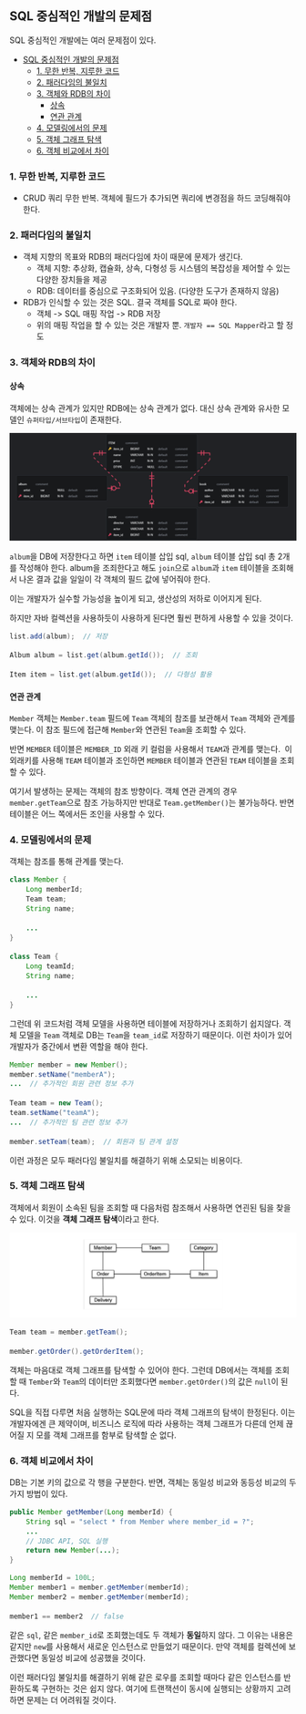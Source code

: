 ## SQL 중심적인 개발의 문제점

SQL 중심적인 개발에는 여러 문제점이 있다.

- [SQL 중심적인 개발의 문제점](#sql-중심적인-개발의-문제점)
	- [1. 무한 반복, 지루한 코드](#1-무한-반복-지루한-코드)
	- [2. 패러다임의 불일치](#2-패러다임의-불일치)
	- [3. 객체와 RDB의 차이](#3-객체와-rdb의-차이)
		- [상속](#상속)
		- [연관 관계](#연관-관계)
	- [4. 모델링에서의 문제](#4-모델링에서의-문제)
	- [5. 객체 그래프 탐색](#5-객체-그래프-탐색)
	- [6. 객체 비교에서 차이](#6-객체-비교에서-차이)

### 1. 무한 반복, 지루한 코드

- CRUD 쿼리 무한 반복. 객체에 필드가 추가되면 쿼리에 변경점을 하드 코딩해줘야 한다.

### 2. 패러다임의 불일치

- 객체 지향의 목표와 RDB의 패러다임에 차이 때문에 문제가 생긴다.
	- 객체 지향: 추상화, 캡슐화, 상속, 다형성 등 시스템의 복잡성을 제어할 수 있는 다양한 장치들을 제공
	- RDB: 데이터를 중심으로 구조화되어 있음. (다양한 도구가 존재하지 않음)
- RDB가 인식할 수 있는 것은 SQL. 결국 객체를 SQL로 짜야 한다.
	- 객체 -> SQL 매핑 작업 -> RDB 저장
	- 위의 매핑 작업을 할 수 있는 것은 개발자 뿐. `개발자 == SQL Mapper`라고 할 정도

### 3. 객체와 RDB의 차이

#### 상속

객체에는 상속 관계가 있지만 RDB에는 상속 관계가 없다. 대신 상속 관계와 유사한 모델인 `슈퍼타입/서브타입`이 존재한다.

![rdb_sup_sub_type.png](/media/JPA/rdb_sup_sub_type.png)

`album`을 DB에 저장한다고 하면 `item` 테이블 삽입 sql, `album` 테이블 삽입 sql 총 2개를 작성해야 한다. album을 조죄한다고 해도 `join`으로 `album`과 `item` 테이블을 조회해서 나온 결과 값을 일일이 각 객체의 필드 값에 넣어줘야 한다.

이는 개발자가 실수할 가능성을 높이게 되고, 생산성의 저하로 이어지게 된다.

하지만 자바 컬렉션을 사용하듯이 사용하게 된다면 훨씬 편하게 사용할 수 있을 것이다.

```java
list.add(album);  // 저장

Album album = list.get(album.getId());  // 조회

Item item = list.get(album.getId());  // 다형성 활용
```

#### 연관 관계

`Member` 객체는 `Member.team` 필드에 `Team` 객체의 참조를 보관해서 `Team` 객체와 관계를 맺는다. 이 참조 필드에 접근해 `Member`와 연관된 `Team`을 조회할 수 있다. 

반면 `MEMBER` 테이블은 `MEMBER_ID` 외래 키 컬럼을 사용해서 `TEAM`과 관계를 맺는다.  이 외래키를 사용해 `TEAM` 테이블과 조인하면 `MEMBER` 테이블과 연관된 `TEAM` 테이블을 조회할 수 있다. 

여기서 발생하는 문제는 객체의 참조 방향이다. 객체 연관 관계의 경우 `member.getTeam`으로 참조 가능하지만 반대로 `Team.getMember()`는 불가능하다. 반면 테이블은 어느 쪽에서든 조인을 사용할 수 있다.


### 4. 모델링에서의 문제

객체는 참조를 통해 관계를 맺는다. 

```java
class Member {
	Long memberId;
	Team team;
	String name;

	...
}

class Team {
	Long teamId;
	String name;

	...
}
```

그런데 위 코드처럼 객체 모델을 사용하면 테이블에 저장하거나 조회하기 쉽지않다. 객체 모델을 `Team` 객체로 DB는 `Team`을 `team_id`로 저장하기 때문이다. 이런 차이가 있어 개발자가 중간에서 변환 역할을 해야 한다.

```java
Member member = new Member();
member.setName("memberA");
...  // 추가적인 회원 관련 정보 추가

Team team = new Team();
team.setName("teamA");
...  // 추가적인 팀 관련 정보 추가

member.setTeam(team);  // 회원과 팀 관계 설정

```

이런 과정은 모두 패러다임 불일치를 해결하기 위해 소모되는 비용이다.


### 5. 객체 그래프 탐색

객체에서 회원이 소속된 팀을 조회할 때 다음처럼 참조해서 사용하면 연괸된 팀을 찾을 수 있다. 이것을 **객체 그래프 탐색**이라고 한다.

![entity_graph.png](/media/JPA/entity_graph.png)

```java
Team team = member.getTeam();

member.getOrder().getOrderItem();
```

객체는 마음대로 객체 그래프를 탐색할 수 있어야 한다. 그런데 DB에서는 객체를 조회할 때 `Tember`와 `Team`의 데이터만 조회했다면 `member.getOrder()`의 값은 `null`이 된다. 

SQL을 직접 다루면 처음 실행하는 SQL문에 따라 객체 그래프의 탐색이 한정된다. 이는 개발자에겐 큰 제약이며, 비즈니스 로직에 따라 사용하는 객체 그래프가 다른데 언제 끊어질 지 모를 객체 그래프를 함부로 탐색할 순 없다.


### 6. 객체 비교에서 차이

DB는 기본 키의 값으로 각 행을 구분한다. 반면, 객체는 동일성 비교와 동등성 비교의 두 가지 방법이 있다. 

```java
public Member getMember(Long memberId) {
	String sql = "select * from Member where member_id = ?";
	...
	// JDBC API, SQL 실행
	return new Member(...);
}
```

```java
Long memberId = 100L;
Member member1 = member.getMember(memberId);
Member member2 = member.getMember(memberId);

member1 == member2  // false
```

같은 `sql`, 같은 `member_id`로 조회했는데도 두 객체가 **동일**하지 않다. 그 이유는 내용은 같지만 `new`를 사용해서 새로운 인스턴스로 만들었기 때문이다. 만약 객체를 컬렉션에 보관했다면 동일성 비교에 성공했을 것이다. 

이런 패러다임 불일치를 해결하기 위해 같은 로우를 조회할 때마다 같은 인스턴스를 반환하도록 구현하는 것은 쉽지 않다. 여기에 트랜잭션이 동시에 실행되는 상황까지 고려하면 문제는 더 어려워질 것이다.